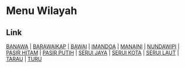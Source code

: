 # Menu Wilayah

## Link

[BANAWA](https://github.com/gigit-pemilu/pemilu-2024-91-papua/tree/main/pileg-dpr/hitung-suara/sub/91-papua/sub/05-kepulauan-yapen/sub/01-yapen-selatan/sub/2015-banawa)
 | 
[BARAWAIKAP](https://github.com/gigit-pemilu/pemilu-2024-91-papua/tree/main/pileg-dpr/hitung-suara/sub/91-papua/sub/05-kepulauan-yapen/sub/01-yapen-selatan/sub/2026-barawaikap)
 | 
[BAWAI](https://github.com/gigit-pemilu/pemilu-2024-91-papua/tree/main/pileg-dpr/hitung-suara/sub/91-papua/sub/05-kepulauan-yapen/sub/01-yapen-selatan/sub/2027-bawai)
 | 
[IMANDOA](https://github.com/gigit-pemilu/pemilu-2024-91-papua/tree/main/pileg-dpr/hitung-suara/sub/91-papua/sub/05-kepulauan-yapen/sub/01-yapen-selatan/sub/2024-imandoa)
 | 
[MANAINI](https://github.com/gigit-pemilu/pemilu-2024-91-papua/tree/main/pileg-dpr/hitung-suara/sub/91-papua/sub/05-kepulauan-yapen/sub/01-yapen-selatan/sub/2023-manaini)
 | 
[NUNDAWIPI](https://github.com/gigit-pemilu/pemilu-2024-91-papua/tree/main/pileg-dpr/hitung-suara/sub/91-papua/sub/05-kepulauan-yapen/sub/01-yapen-selatan/sub/2028-nundawipi)
 | 
[PASIR HITAM](https://github.com/gigit-pemilu/pemilu-2024-91-papua/tree/main/pileg-dpr/hitung-suara/sub/91-papua/sub/05-kepulauan-yapen/sub/01-yapen-selatan/sub/2019-pasir-hitam)
 | 
[PASIR PUTIH](https://github.com/gigit-pemilu/pemilu-2024-91-papua/tree/main/pileg-dpr/hitung-suara/sub/91-papua/sub/05-kepulauan-yapen/sub/01-yapen-selatan/sub/2020-pasir-putih)
 | 
[SERUI JAYA](https://github.com/gigit-pemilu/pemilu-2024-91-papua/tree/main/pileg-dpr/hitung-suara/sub/91-papua/sub/05-kepulauan-yapen/sub/01-yapen-selatan/sub/1006-serui-jaya)
 | 
[SERUI KOTA](https://github.com/gigit-pemilu/pemilu-2024-91-papua/tree/main/pileg-dpr/hitung-suara/sub/91-papua/sub/05-kepulauan-yapen/sub/01-yapen-selatan/sub/1005-serui-kota)
 | 
[SERUI LAUT](https://github.com/gigit-pemilu/pemilu-2024-91-papua/tree/main/pileg-dpr/hitung-suara/sub/91-papua/sub/05-kepulauan-yapen/sub/01-yapen-selatan/sub/2014-serui-laut)
 | 
[TARAU](https://github.com/gigit-pemilu/pemilu-2024-91-papua/tree/main/pileg-dpr/hitung-suara/sub/91-papua/sub/05-kepulauan-yapen/sub/01-yapen-selatan/sub/1004-tarau)
 | 
[TURU](https://github.com/gigit-pemilu/pemilu-2024-91-papua/tree/main/pileg-dpr/hitung-suara/sub/91-papua/sub/05-kepulauan-yapen/sub/01-yapen-selatan/sub/2017-turu)

